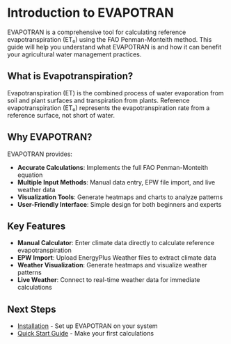 # Introduction to EVAPOTRAN

EVAPOTRAN is a comprehensive tool for calculating reference evapotranspiration (ET₀) using the FAO Penman-Monteith method. This guide will help you understand what EVAPOTRAN is and how it can benefit your agricultural water management practices.

## What is Evapotranspiration?

Evapotranspiration (ET) is the combined process of water evaporation from soil and plant surfaces and transpiration from plants. Reference evapotranspiration (ET₀) represents the evapotranspiration rate from a reference surface, not short of water.

## Why EVAPOTRAN?

EVAPOTRAN provides:

- **Accurate Calculations**: Implements the full FAO Penman-Monteith equation
- **Multiple Input Methods**: Manual data entry, EPW file import, and live weather data
- **Visualization Tools**: Generate heatmaps and charts to analyze patterns
- **User-Friendly Interface**: Simple design for both beginners and experts

## Key Features

- **Manual Calculator**: Enter climate data directly to calculate reference evapotranspiration
- **EPW Import**: Upload EnergyPlus Weather files to extract climate data
- **Weather Visualization**: Generate heatmaps and visualize weather patterns
- **Live Weather**: Connect to real-time weather data for immediate calculations

## Next Steps

- [Installation](installation.md) - Set up EVAPOTRAN on your system
- [Quick Start Guide](quick-start.md) - Make your first calculations
